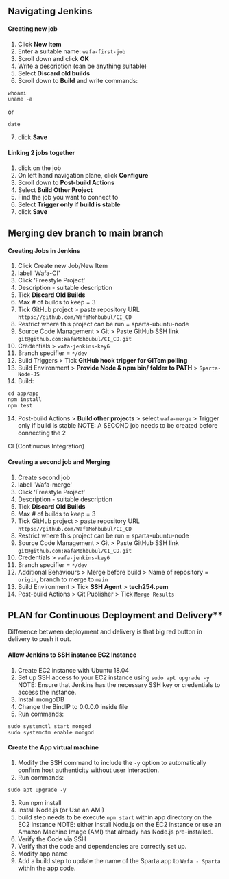 ## Navigating Jenkins

#### Creating new job
1. Click **New Item**
2. Enter a suitable name: `wafa-first-job`
3. Scroll down and click **OK**
4. Write a description (can be anything suitable)
5. Select **Discard old builds**
6. Scroll down to **Build** and write commands:
```commandline
whoami
uname -a
```
or
```commandline
date
```
7. click **Save**

#### Linking 2 jobs together
1. click on the job
2. On left hand navigation plane, click **Configure**
3. Scroll down to **Post-build Actions**
4. Select **Build Other Project**
4. Find the job you want to connect to 
5. Select **Trigger only if build is stable**
6. click **Save**


## Merging dev branch to main branch

#### Creating Jobs in Jenkins

1. Click Create new Job/New Item
2. label 'Wafa-CI'
3. Click 'Freestyle Project'
4. Description - suitable description
5. Tick **Discard Old Builds**
6. Max # of builds to keep = 3
7. Tick GitHub project > paste repository URL `https://github.com/WafaMohbubul/CI_CD`
7. Restrict where this project can be run = sparta-ubuntu-node 
8. Source Code Management > Git > Paste GitHub SSH link `git@github.com:WafaMohbubul/CI_CD.git`
9. Credentials > `wafa-jenkins-key6`
10. Branch specifier = `*/dev`
11. Build Triggers > Tick **GitHub hook trigger for GITcm polling**
12. Build Environment > **Provide Node & npm bin/ folder to PATH** > `Sparta-Node-JS`
13. Build:
```commandline
cd app/app
npm install
npm test
```
14. Post-build Actions > **Build other projects** > select `wafa-merge` > Trigger only if build is stable 
NOTE: A SECOND job needs to be created before connecting the 2

CI (Continuous Integration)
#### Creating a second job and Merging
1. Create second job
2. label 'Wafa-merge'
3. Click 'Freestyle Project'
4. Description - suitable description
5. Tick **Discard Old Builds**
6. Max # of builds to keep = 3
7. Tick GitHub project > paste repository URL `https://github.com/WafaMohbubul/CI_CD`
7. Restrict where this project can be run = sparta-ubuntu-node 
8. Source Code Management > Git > Paste GitHub SSH link `git@github.com:WafaMohbubul/CI_CD.git`
9. Credentials > `wafa-jenkins-key6`
10. Branch specifier = `*/dev`
11. Additional Behaviours > Merge before build > Name of repository = `origin`, branch to merge to `main`
12. Build Environment > Tick **SSH Agent** > **tech254.pem**
13. Post-build Actions > Git Publisher > Tick `Merge Results`

## PLAN for Continuous Deployment and Delivery**
Difference between deployment and delivery is that big red button in delivery to push it out. 

#### Allow Jenkins to SSH instance EC2 Instance
1. Create EC2 instance with Ubuntu 18.04 
2. Set up SSH access to your EC2 instance using `sudo apt upgrade -y`
NOTE: Ensure that Jenkins has the necessary SSH key or credentials to access the instance.
3. Install mongoDB
4. Change the BindIP to 0.0.0.0 inside file
5. Run commands:
```commandline
sudo systemctl start mongod
sudo systemctm enable mongod
```

#### Create the App virtual machine
1. Modify the SSH command to include the `-y` option to automatically confirm host authenticity without user interaction.
2. Run commands:
```commandline
sudo apt upgrade -y
```

3. Run npm install 
4. Install Node.js (or Use an AMI)
5. build step needs to be execute `npm start` within  app directory on the EC2 instance
NOTE: either install Node.js on the EC2 instance or use an Amazon Machine Image (AMI) that already has Node.js pre-installed.
7. Verify the Code via SSH
10. Verify that the code and dependencies are correctly set up.
11. Modify app name
11. Add a build step to update the name of the Sparta app to `Wafa - Sparta` within the app code.


